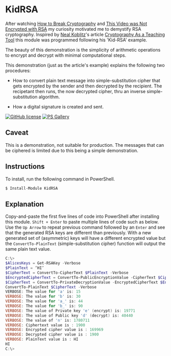 # KidRSA

After watching [How to Break Cryptography](https://www.youtube.com/watch?v=12Q3Mrh03Gk) and [This Video was Not Encrypted with RSA](https://www.youtube.com/watch?v=4Tb1q8dSIlI) my curiosity motivated me to demystify RSA cryptography.  Inspired by [Neal Koblitz](https://sites.math.washington.edu/~koblitz/)'s article [Cryptography As a Teaching Tool](https://sites.math.washington.edu/~koblitz/crlogia.html) this module was programmed following his 'Kid-RSA' example.

The beauty of this demonstration is the simplicity of arithmetic operations to encrypt and decrypt with minimal computational steps.

This demonstration (just as the article's example) explains the following two procedures:

* How to convert plain text message into simple-substitution cipher that gets encrypted by the sender and then decrypted by the recipient.  The recipetant then runs, the now decrypted cipher, thru an inverse simple-substitution algorithm.

* How a digital signature is created and sent.

[![GitHub license](https://img.shields.io/badge/license-MIT-blue.svg)](https://github.com/marckassay/KidRSA/blob/master/LICENSE)  [![PS Gallery](https://img.shields.io/badge/install-PS%20Gallery-blue.svg)](https://www.powershellgallery.com/packages/KidRSA/)

## Caveat

This is a demonstration, not suitable for production.  The messages that can be ciphered is limited
due to this being a simple demonstration.

## Instructions

To install, run the following command in PowerShell.

```powershell
$ Install-Module KidRSA
```

## Explanation

Copy-and-paste the first five lines of code into PowerShell after installing this module.  `Shift + Enter` to paste multiple lines of code such as below.  Use the `Up Arrow` to repeat previous command followed by an `Enter` and see that the generated RSA keys are different than previously.  With a new generated set of (asymmetric) keys will have a different encrypted value but the `ConvertTo-PlainText` (simple-substitution cipher) function will output the same plain text value.

```powershell
C:\>
$AlicesKeys = Get-RSAKey -Verbose
$PlainText = ‘HI’
$CipherText = ConvertTo-CipherText $PlainText -Verbose
$EncryptedCipherText = ConvertTo-PublicEncryptionValue -CipherText $CipherText -PublicKey $AlicesKeys.e -N $AlicesKeys.n -Verbose
$CipherText = ConvertTo-PrivateDecryptionValue -EncryptedCipherText $EncryptedCipherText -PrivateKey $AlicesKeys.d -N $AlicesKeys.n -Verbose
ConvertTo-PlainText $CipherText -Verbose
VERBOSE: The value for 'a' is: 15
VERBOSE: The value for 'b' is: 30
VERBOSE: The value for 'a_' is: 44
VERBOSE: The value for 'b_' is: 90
VERBOSE: The value of Private key 'e' (encrypt) is: 19771
VERBOSE: The value of Public key 'd' (decrypt) is: 40440
VERBOSE: The value of 'n' is: 1780711
VERBOSE: Ciphertext value is : 1900
VERBOSE: Encrypted cipher value is : 169969
VERBOSE: Decrypted cipher value is : 1900
VERBOSE: PlainText value is : HI
HI
C:\>
```